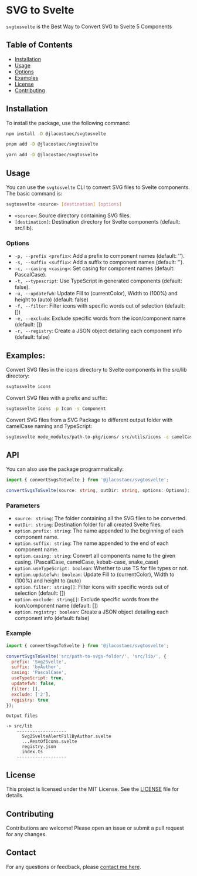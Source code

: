 # SVG to Svelte

`svgtosvelte` is the Best Way to Convert SVG to Svelte 5 Components

## Table of Contents

- [Installation](#installation)
- [Usage](#usage)
- [Options](#options)
- [Examples](#examples)
- [License](#license)
- [Contributing](#contributing)

## Installation

To install the package, use the following command:

```sh
npm install -D @jlacostaec/svgtosvelte
```

```sh
pnpm add -D @jlacostaec/svgtosvelte
```

```sh
yarn add -D @jlacostaec/svgtosvelte
```

## Usage

You can use the `svgtosvelte` CLI to convert SVG files to Svelte components. The basic command is:

```sh
svgtosvelte <source> [destination] [options]
```

- `<source>`: Source directory containing SVG files.
- `[destination]`: Destination directory for Svelte components (default: src/lib).

### Options

- `-p, --prefix <prefix>`: Add a prefix to component names (default: '').
- `-s, --suffix <suffix>`: Add a suffix to component names (default: '').
- `-c, --casing <casing>`: Set casing for component names (default: PascalCase).
- `-t, --typescript`: Use TypeScript in generated components (default: false).
- `-u, --updatefwh`: Update Fill to (currentColor), Width to (100%) and height to (auto) (default: false)
- `-f, --filter`: Filter icons with specific words out of selection (default: [])
- `-e, --exclude`: Exclude specific words from the icon/component name (default: [])
- `-r, --registry`: Create a JSON object detailing each component info (default: false)

## Examples:

Convert SVG files in the icons directory to Svelte components in the src/lib directory:

```sh
svgtosvelte icons
```

Convert SVG files with a prefix and suffix:

```sh
svgtosvelte icons -p Icon -s Component
```

Convert SVG files from a SVG Package to different output folder with camelCase naming and TypeScript:

```sh
svgtosvelte node_modules/path-to-pkg/icons/ src/utils/icons -c camelCase -t
```

## API

You can also use the package programmatically:

```ts
import { convertSvgsToSvelte } from '@jlacostaec/svgtosvelte';

convertSvgsToSvelte(source: string, outDir: string, options: Options): void
```

### Parameters

- `source: string`: The folder containing all the SVG files to be converted.
- `outDir: string`: Destination folder for all created Svelte files.
- `option.prefix: string`: The name appended to the beginning of each component name.
- `option.suffix: string`: The name appended to the end of each component name.
- `option.casing: string`: Convert all components name to the given casing. (PascalCase, camelCase, kebab-case, snake_case)
- `option.useTypeScript: boolean`: Whether to use TS for file types or not.
- `option.updatefwh: boolean`: Update Fill to (currentColor), Width to (100%) and height to (auto)
- `option.filter: string[]`: Filter icons with specific words out of selection (default: [])
- `option.exclude: string[]`: Exclude specific words from the icon/component name (default: [])
- `option.registry: boolean`: Create a JSON object detailing each component info (default: false)

### Example

```javascript
import { convertSvgsToSvelte } from '@jlacostaec/svgtosvelte';

convertSvgsToSvelte('src/path-to-svgs-folder/', 'src/lib/', {
  prefix: 'Svg2Svelte',
  suffix: 'byAuthor',
  casing: 'PascalCase',
  useTypeScript: true,
  updatefwh: false,
  filter: [],
  exclude: ['2'],
  registry: true
});
```

```
Output files

-> src/lib
    -------------------
      Svg2SvelteAlertFillByAuthor.svelte
      ...RestOfIcons.svelte
      registry.json
      index.ts
    -------------------
```

## License

This project is licensed under the MIT License. See the [LICENSE](LICENSE.md) file for details.

## Contributing

Contributions are welcome! Please open an issue or submit a pull request for any changes.

## Contact

For any questions or feedback, please [contact me here](https://jorgelacosta.com).
